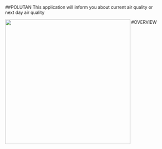 ##POLUTAN
This application will inform you about current air quality or next day air quality

#OVERVIEW
<img src="" width=auto height=400 align="left"/>